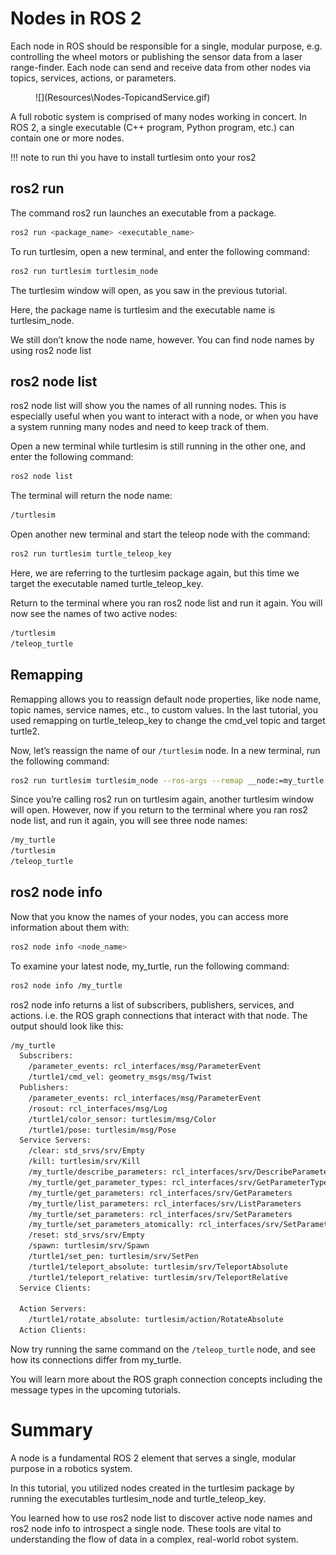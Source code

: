 # Nodes in ROS 2

Each node in ROS should be responsible for a single, modular purpose, e.g. controlling the wheel motors or publishing the sensor data from a laser range-finder. Each node can send and receive data from other nodes via topics, services, actions, or parameters.

<figure markdown="span">
  ![](Resources\Nodes-TopicandService.gif)
</figure>

A full robotic system is comprised of many nodes working in concert. In ROS 2, a single executable (C++ program, Python program, etc.) can contain one or more nodes.

!!! note
      to run thi you have to install turtlesim onto your ros2


      
## ros2 run
The command ros2 run launches an executable from a package.

``` bash title="Bash"
ros2 run <package_name> <executable_name>
```

To run turtlesim, open a new terminal, and enter the following command:

``` bash title="Bash"
ros2 run turtlesim turtlesim_node
```

The turtlesim window will open, as you saw in the previous tutorial.

Here, the package name is turtlesim and the executable name is turtlesim_node.

We still don’t know the node name, however. You can find node names by using ros2 node list

## ros2 node list
ros2 node list will show you the names of all running nodes. This is especially useful when you want to interact with a node, or when you have a system running many nodes and need to keep track of them.

Open a new terminal while turtlesim is still running in the other one, and enter the following command:

``` bash title="Bash"
ros2 node list
```

The terminal will return the node name:

``` bash title="Bash"
/turtlesim
```

Open another new terminal and start the teleop node with the command:

``` bash title="Bash"
ros2 run turtlesim turtle_teleop_key
```

Here, we are referring to the turtlesim package again, but this time we target the executable named turtle_teleop_key.

Return to the terminal where you ran ros2 node list and run it again. You will now see the names of two active nodes:
``` bash title="Bash"
/turtlesim
/teleop_turtle
```

## Remapping
Remapping allows you to reassign default node properties, like node name, topic names, service names, etc., to custom values. In the last tutorial, you used remapping on turtle_teleop_key to change the cmd_vel topic and target turtle2.

Now, let’s reassign the name of our `/turtlesim` node. In a new terminal, run the following command:

``` bash title="Bash"
ros2 run turtlesim turtlesim_node --ros-args --remap __node:=my_turtle
``` 

Since you’re calling ros2 run on turtlesim again, another turtlesim window will open. However, now if you return to the terminal where you ran ros2 node list, and run it again, you will see three node names:

``` bash title="Bash"
/my_turtle
/turtlesim
/teleop_turtle
```

## ros2 node info
Now that you know the names of your nodes, you can access more information about them with:

``` bash title="Bash"
ros2 node info <node_name>
```

To examine your latest node, my_turtle, run the following command:

``` bash title="Bash"
ros2 node info /my_turtle
```

ros2 node info returns a list of subscribers, publishers, services, and actions. i.e. the ROS graph connections that interact with that node. The output should look like this:

``` bash title="Bash"
/my_turtle
  Subscribers:
    /parameter_events: rcl_interfaces/msg/ParameterEvent
    /turtle1/cmd_vel: geometry_msgs/msg/Twist
  Publishers:
    /parameter_events: rcl_interfaces/msg/ParameterEvent
    /rosout: rcl_interfaces/msg/Log
    /turtle1/color_sensor: turtlesim/msg/Color
    /turtle1/pose: turtlesim/msg/Pose
  Service Servers:
    /clear: std_srvs/srv/Empty
    /kill: turtlesim/srv/Kill
    /my_turtle/describe_parameters: rcl_interfaces/srv/DescribeParameters
    /my_turtle/get_parameter_types: rcl_interfaces/srv/GetParameterTypes
    /my_turtle/get_parameters: rcl_interfaces/srv/GetParameters
    /my_turtle/list_parameters: rcl_interfaces/srv/ListParameters
    /my_turtle/set_parameters: rcl_interfaces/srv/SetParameters
    /my_turtle/set_parameters_atomically: rcl_interfaces/srv/SetParametersAtomically
    /reset: std_srvs/srv/Empty
    /spawn: turtlesim/srv/Spawn
    /turtle1/set_pen: turtlesim/srv/SetPen
    /turtle1/teleport_absolute: turtlesim/srv/TeleportAbsolute
    /turtle1/teleport_relative: turtlesim/srv/TeleportRelative
  Service Clients:

  Action Servers:
    /turtle1/rotate_absolute: turtlesim/action/RotateAbsolute
  Action Clients:

```
Now try running the same command on the `/teleop_turtle` node, and see how its connections differ from my_turtle.

You will learn more about the ROS graph connection concepts including the message types in the upcoming tutorials.

# Summary
A node is a fundamental ROS 2 element that serves a single, modular purpose in a robotics system.

In this tutorial, you utilized nodes created in the turtlesim package by running the executables turtlesim_node and turtle_teleop_key.

You learned how to use ros2 node list to discover active node names and ros2 node info to introspect a single node. These tools are vital to understanding the flow of data in a complex, real-world robot system.